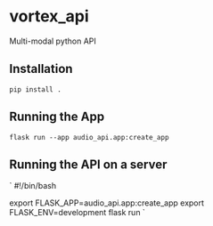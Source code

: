# vortex_api
Multi-modal python API

## Installation
`pip install .`

## Running the App
`flask run --app audio_api.app:create_app`

## Running the API on a server
`
#!/bin/bash

export FLASK_APP=audio_api.app:create_app
export FLASK_ENV=development
flask run
`
